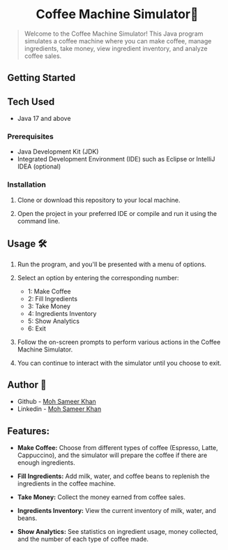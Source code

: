 <h1 align = "center">Coffee Machine Simulator🍵 </h1>

>Welcome to the Coffee Machine Simulator! This Java program simulates a coffee machine where you can make coffee, manage ingredients, take money, view ingredient inventory, and analyze coffee sales.
## Getting Started



## Tech Used
* Java 17 and above

### Prerequisites

- Java Development Kit (JDK)
- Integrated Development Environment (IDE) such as Eclipse or IntelliJ IDEA (optional)

### Installation

1. Clone or download this repository to your local machine.

2. Open the project in your preferred IDE or compile and run it using the command line.


## Usage 🛠️

1. Run the program, and you'll be presented with a menu of options.

2. Select an option by entering the corresponding number:

    - 1: Make Coffee
    - 2: Fill Ingredients
    - 3: Take Money
    - 4: Ingredients Inventory
    - 5: Show Analytics
    - 6: Exit

3. Follow the on-screen prompts to perform various actions in the Coffee Machine Simulator.

4. You can continue to interact with the simulator until you choose to exit.



## Author 👤

- Github -  [Moh Sameer Khan](https://github.com/Moh-Sameer-Khan)
- Linkedin - [Moh Sameer Khan](https://www.linkedin.com/in/moh-sameer-khan/)

## Features:

- **Make Coffee:** Choose from different types of coffee (Espresso, Latte, Cappuccino), and the simulator will prepare the coffee if there are enough ingredients.

- **Fill Ingredients:** Add milk, water, and coffee beans to replenish the ingredients in the coffee machine.

- **Take Money:** Collect the money earned from coffee sales.

- **Ingredients Inventory:** View the current inventory of milk, water, and beans.

- **Show Analytics:** See statistics on ingredient usage, money collected, and the number of each type of coffee made.




